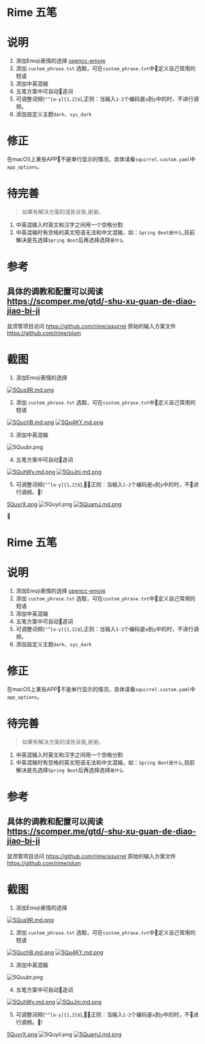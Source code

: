 # Rime 五笔

# 说明
1. 添加Emoji表情的选择
    [opencc-emoje](https://github.com/rime/rime-emoji/tree/master/opencc)
2. 添加 `custom_phrase.txt` 选取，可在`custom_phrase.txt`中定义自己常用的短语
3. 添加中英混输
4. 五笔方案中可自动造词
5. 可调整词频(`"^[a-y]{1,2}$`),正则：当输入`1-2`个编码是`a`到`y`中的时，不进行调频。
6. 添加自定义主题`dark`、`sys_dark`

# 修正
在macOS上某些APP不是单行显示的情况，具体请看`squirrel.custom.yaml`中`app_options`。

# 待完善
> 如果有解决方案的请告诉我,谢谢。
1. 中英混输入时英文和汉字之间用一个空格分割
2. 中英混输时有空格的英文短语无法和中文混输，如：`Spring Boot是什么`,目前解决是先选择`Spring Boot`后再选择选择`是什么`
# 参考
具体的调教和配置可以阅读 https://scomper.me/gtd/-shu-xu-guan-de-diao-jiao-bi-ji
----
鼠须管项目访问 https://github.com/rime/squirrel
原始的输入方案文件 https://github.com/rime/plum
# 截图
1. 添加Emoji表情的选择

[![5Qus9R.md.png](https://s1.ax2x.com/2018/12/13/5Qus9R.md.png)](https://imgse.com/i/5Qus9R)

2. 添加 `custom_phrase.txt` 选取，可在`custom_phrase.txt`中定义自己常用的短语

[![5QuchB.md.png](https://s1.ax2x.com/2018/12/13/5QuchB.md.png)](https://imgse.com/i/5QuchB)
[![5Qu4KY.md.png](https://s1.ax2x.com/2018/12/13/5Qu4KY.md.png)](https://imgse.com/i/5Qu4KY)

3. 添加中英混输

![5Quubr.png](https://s1.ax2x.com/2018/12/13/5Quubr.png)

4. 五笔方案中可自动造词

[![5QuhWy.md.png](https://s1.ax2x.com/2018/12/13/5QuhWy.md.png)](https://imgse.com/i/5QuhWy)
[![5QuJni.md.png](https://s1.ax2x.com/2018/12/13/5QuJni.md.png)](https://imgse.com/i/5QuJni)

5. 可调整词频(`"^[a-y]{1,2}$`),正则：当输入`1-2`个编码是`a`到`y`中的时，不进行调频。!

[5QuvrX.png](https://s1.ax2x.com/2018/12/13/5QuvrX.png)
![5Quyil.png](https://s1.ax2x.com/2018/12/13/5Quyil.png)
[![5QuamJ.md.png](https://s1.ax2x.com/2018/12/13/5QuamJ.md.png)](https://imgse.com/i/5QuamJ)






# Rime 五笔

# 说明
1. 添加Emoji表情的选择
    [opencc-emoje](https://github.com/rime/rime-emoji/tree/master/opencc)
2. 添加 `custom_phrase.txt` 选取，可在`custom_phrase.txt`中定义自己常用的短语
3. 添加中英混输
4. 五笔方案中可自动造词
5. 可调整词频(`"^[a-y]{1,2}$`),正则：当输入`1-2`个编码是`a`到`y`中的时，不进行调频。
6. 添加自定义主题`dark`、`sys_dark`

# 修正
在macOS上某些APP不是单行显示的情况，具体请看`squirrel.custom.yaml`中`app_options`。

# 待完善
> 如果有解决方案的请告诉我,谢谢。
1. 中英混输入时英文和汉字之间用一个空格分割
2. 中英混输时有空格的英文短语无法和中文混输，如：`Spring Boot是什么`,目前解决是先选择`Spring Boot`后再选择选择`是什么`
# 参考
具体的调教和配置可以阅读 https://scomper.me/gtd/-shu-xu-guan-de-diao-jiao-bi-ji
----
鼠须管项目访问 https://github.com/rime/squirrel
原始的输入方案文件 https://github.com/rime/plum
# 截图
1. 添加Emoji表情的选择

[![5Qus9R.md.png](https://s1.ax2x.com/2018/12/13/5Qus9R.md.png)](https://imgse.com/i/5Qus9R)

2. 添加 `custom_phrase.txt` 选取，可在`custom_phrase.txt`中定义自己常用的短语

[![5QuchB.md.png](https://s1.ax2x.com/2018/12/13/5QuchB.md.png)](https://imgse.com/i/5QuchB)
[![5Qu4KY.md.png](https://s1.ax2x.com/2018/12/13/5Qu4KY.md.png)](https://imgse.com/i/5Qu4KY)

3. 添加中英混输

![5Quubr.png](https://s1.ax2x.com/2018/12/13/5Quubr.png)

4. 五笔方案中可自动造词

[![5QuhWy.md.png](https://s1.ax2x.com/2018/12/13/5QuhWy.md.png)](https://imgse.com/i/5QuhWy)
[![5QuJni.md.png](https://s1.ax2x.com/2018/12/13/5QuJni.md.png)](https://imgse.com/i/5QuJni)

5. 可调整词频(`"^[a-y]{1,2}$`),正则：当输入`1-2`个编码是`a`到`y`中的时，不进行调频。!

[5QuvrX.png](https://s1.ax2x.com/2018/12/13/5QuvrX.png)
![5Quyil.png](https://s1.ax2x.com/2018/12/13/5Quyil.png)
[![5QuamJ.md.png](https://s1.ax2x.com/2018/12/13/5QuamJ.md.png)](https://imgse.com/i/5QuamJ)